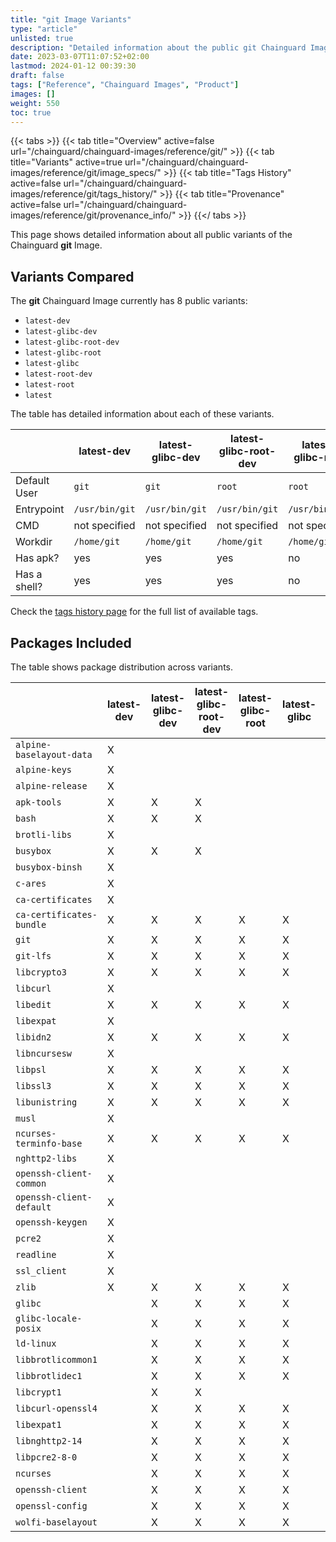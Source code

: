 ```yaml
---
title: "git Image Variants"
type: "article"
unlisted: true
description: "Detailed information about the public git Chainguard Image variants"
date: 2023-03-07T11:07:52+02:00
lastmod: 2024-01-12 00:39:30
draft: false
tags: ["Reference", "Chainguard Images", "Product"]
images: []
weight: 550
toc: true
---
```


{{< tabs >}}
{{< tab title="Overview" active=false url="/chainguard/chainguard-images/reference/git/" >}}
{{< tab title="Variants" active=true url="/chainguard/chainguard-images/reference/git/image_specs/" >}}
{{< tab title="Tags History" active=false url="/chainguard/chainguard-images/reference/git/tags_history/" >}}
{{< tab title="Provenance" active=false url="/chainguard/chainguard-images/reference/git/provenance_info/" >}}
{{</ tabs >}}

This page shows detailed information about all public variants of the Chainguard **git** Image.

## Variants Compared
The **git** Chainguard Image currently has 8 public variants: 

- `latest-dev`
- `latest-glibc-dev`
- `latest-glibc-root-dev`
- `latest-glibc-root`
- `latest-glibc`
- `latest-root-dev`
- `latest-root`
- `latest`

The table has detailed information about each of these variants.

|              | latest-dev     | latest-glibc-dev | latest-glibc-root-dev | latest-glibc-root | latest-glibc   | latest-root-dev | latest-root    | latest         |
|--------------|----------------|------------------|-----------------------|-------------------|----------------|-----------------|----------------|----------------|
| Default User | `git`          | `git`            | `root`                | `root`            | `git`          | `root`          | `root`         | `git`          |
| Entrypoint   | `/usr/bin/git` | `/usr/bin/git`   | `/usr/bin/git`        | `/usr/bin/git`    | `/usr/bin/git` | `/usr/bin/git`  | `/usr/bin/git` | `/usr/bin/git` |
| CMD          | not specified  | not specified    | not specified         | not specified     | not specified  | not specified   | not specified  | not specified  |
| Workdir      | `/home/git`    | `/home/git`      | `/home/git`           | `/home/git`       | `/home/git`    | `/home/git`     | `/home/git`    | `/home/git`    |
| Has apk?     | yes            | yes              | yes                   | no                | no             | yes             | no             | no             |
| Has a shell? | yes            | yes              | yes                   | no                | no             | yes             | yes            | yes            |

Check the [tags history page](/chainguard/chainguard-images/reference/git/tags_history/) for the full list of available tags.

## Packages Included
The table shows package distribution across variants.

|                          | latest-dev | latest-glibc-dev | latest-glibc-root-dev | latest-glibc-root | latest-glibc | latest-root-dev | latest-root | latest |
|--------------------------|------------|------------------|-----------------------|-------------------|--------------|-----------------|-------------|--------|
| `alpine-baselayout-data` | X          |                  |                       |                   |              | X               | X           | X      |
| `alpine-keys`            | X          |                  |                       |                   |              | X               | X           | X      |
| `alpine-release`         | X          |                  |                       |                   |              | X               | X           | X      |
| `apk-tools`              | X          | X                | X                     |                   |              | X               |             |        |
| `bash`                   | X          | X                | X                     |                   |              | X               |             |        |
| `brotli-libs`            | X          |                  |                       |                   |              | X               | X           | X      |
| `busybox`                | X          | X                | X                     |                   |              | X               | X           | X      |
| `busybox-binsh`          | X          |                  |                       |                   |              | X               | X           | X      |
| `c-ares`                 | X          |                  |                       |                   |              | X               | X           | X      |
| `ca-certificates`        | X          |                  |                       |                   |              | X               | X           | X      |
| `ca-certificates-bundle` | X          | X                | X                     | X                 | X            | X               | X           | X      |
| `git`                    | X          | X                | X                     | X                 | X            | X               | X           | X      |
| `git-lfs`                | X          | X                | X                     | X                 | X            | X               | X           | X      |
| `libcrypto3`             | X          | X                | X                     | X                 | X            | X               | X           | X      |
| `libcurl`                | X          |                  |                       |                   |              | X               | X           | X      |
| `libedit`                | X          | X                | X                     | X                 | X            | X               | X           | X      |
| `libexpat`               | X          |                  |                       |                   |              | X               | X           | X      |
| `libidn2`                | X          | X                | X                     | X                 | X            | X               | X           | X      |
| `libncursesw`            | X          |                  |                       |                   |              | X               | X           | X      |
| `libpsl`                 | X          | X                | X                     | X                 | X            | X               | X           | X      |
| `libssl3`                | X          | X                | X                     | X                 | X            | X               | X           | X      |
| `libunistring`           | X          | X                | X                     | X                 | X            | X               | X           | X      |
| `musl`                   | X          |                  |                       |                   |              | X               | X           | X      |
| `ncurses-terminfo-base`  | X          | X                | X                     | X                 | X            | X               | X           | X      |
| `nghttp2-libs`           | X          |                  |                       |                   |              | X               | X           | X      |
| `openssh-client-common`  | X          |                  |                       |                   |              | X               | X           | X      |
| `openssh-client-default` | X          |                  |                       |                   |              | X               | X           | X      |
| `openssh-keygen`         | X          |                  |                       |                   |              | X               | X           | X      |
| `pcre2`                  | X          |                  |                       |                   |              | X               | X           | X      |
| `readline`               | X          |                  |                       |                   |              | X               |             |        |
| `ssl_client`             | X          |                  |                       |                   |              | X               | X           | X      |
| `zlib`                   | X          | X                | X                     | X                 | X            | X               | X           | X      |
| `glibc`                  |            | X                | X                     | X                 | X            |                 |             |        |
| `glibc-locale-posix`     |            | X                | X                     | X                 | X            |                 |             |        |
| `ld-linux`               |            | X                | X                     | X                 | X            |                 |             |        |
| `libbrotlicommon1`       |            | X                | X                     | X                 | X            |                 |             |        |
| `libbrotlidec1`          |            | X                | X                     | X                 | X            |                 |             |        |
| `libcrypt1`              |            | X                | X                     |                   |              |                 |             |        |
| `libcurl-openssl4`       |            | X                | X                     | X                 | X            |                 |             |        |
| `libexpat1`              |            | X                | X                     | X                 | X            |                 |             |        |
| `libnghttp2-14`          |            | X                | X                     | X                 | X            |                 |             |        |
| `libpcre2-8-0`           |            | X                | X                     | X                 | X            |                 |             |        |
| `ncurses`                |            | X                | X                     | X                 | X            |                 |             |        |
| `openssh-client`         |            | X                | X                     | X                 | X            |                 |             |        |
| `openssl-config`         |            | X                | X                     | X                 | X            |                 |             |        |
| `wolfi-baselayout`       |            | X                | X                     | X                 | X            |                 |             |        |


